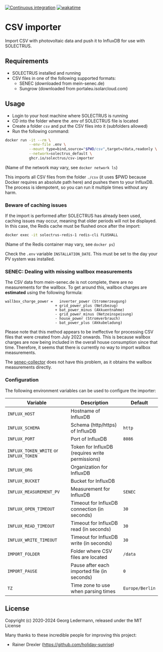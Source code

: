 [![Continuous integration](https://github.com/solectrus/csv-importer/actions/workflows/push.yml/badge.svg)](https://github.com/solectrus/csv-importer/actions/workflows/push.yml)
[![wakatime](https://wakatime.com/badge/user/697af4f5-617a-446d-ba58-407e7f3e0243/project/ccfef5d1-6717-4411-9895-69dc32ad5c91.svg)](https://wakatime.com/badge/user/697af4f5-617a-446d-ba58-407e7f3e0243/project/ccfef5d1-6717-4411-9895-69dc32ad5c91)

# CSV importer

Import CSV with photovoltaic data and push it to InfluxDB for use with SOLECTRUS.

## Requirements

- SOLECTRUS installed and running
- CSV files in one of the following supported formats:
  - SENEC (downloaded from mein-senec.de)
  - Sungrow (downloaded from portaleu.isolarcloud.com)

## Usage

- Login to your host machine where SOLECTRUS is running
- CD into the folder where the .env of SOLECTRUS file is located
- Create a folder `csv` and put the CSV files into it (subfolders allowed)
- Run the following command:

```bash
docker run -it --rm \
           --env-file .env \
           --mount type=bind,source="$PWD/csv",target=/data,readonly \
           --network=solectrus_default \
           ghcr.io/solectrus/csv-importer
```

(Name of the network may vary, see `docker network ls`)

This imports all CSV files from the folder `./csv` (it uses $PWD because Docker requires an absolute path here) and pushes them to your InfluxDB.
The process is idempotent, so you can run it multiple times without any harm.

### Beware of caching issues

If the import is performed after SOLECTRUS has already been used, caching issues may occur, meaning that older periods will not be displayed. In this case, the Redis cache must be flushed once after the import:

```bash
docker exec -it solectrus-redis-1 redis-cli FLUSHALL
```

(Name of the Redis container may vary, see `docker ps`)

Check the `.env` variable `INSTALLATION_DATE`. This must be set to the day your PV system was installed.

### SENEC: Dealing with missing wallbox measurements

The CSV data from mein-senec.de is not complete, there are no measurements for the wallbox. To get around this, wallbox charges are **estimated** using the following formula:

```
wallbox_charge_power =   inverter_power (Stromerzeugung)
                       + grid_power_plus (Netzbezug)
                       + bat_power_minus (Akkuentnahme)
                       - grid_power_minus (Netzeinspeisung)
                       - house_power (Stromverbrauch)
                       - bat_power_plus (Akkubeladung)
```

Please note that this method appears to be ineffective for processing CSV files that were created from July 2022 onwards. This is because wallbox charges are now being included in the overall house consumption since that time. Therefore, it seems that there is currently no way to import wallbox measurements.

The [senec-collector](https://github.com/solectrus/senec-collector) does not have this problem, as it obtains the wallbox measurements directly.

### Configuration

The following environment variables can be used to configure the importer:

| Variable                               | Description                                     | Default         |
| -------------------------------------- | ----------------------------------------------- | --------------- |
| `INFLUX_HOST`                          | Hostname of InfluxDB                            |                 |
| `INFLUX_SCHEMA`                        | Schema (http/https) of InfluxDB                 | `http`          |
| `INFLUX_PORT`                          | Port of InfluxDB                                | `8086`          |
| `INFLUX_TOKEN_WRITE` or `INFLUX_TOKEN` | Token for InfluxDB (requires write permissions) |                 |
| `INFLUX_ORG`                           | Organization for InfluxDB                       |                 |
| `INFLUX_BUCKET`                        | Bucket for InfluxDB                             |                 |
| `INFLUX_MEASUREMENT_PV`                | Measurement for InfluxDB                        | `SENEC`         |
| `INFLUX_OPEN_TIMEOUT`                  | Timeout for InfluxDB connection (in seconds)    | `30`            |
| `INFLUX_READ_TIMEOUT`                  | Timeout for InfluxDB read (in seconds)          | `30`            |
| `INFLUX_WRITE_TIMEOUT`                 | Timeout for InfluxDB write (in seconds)         | `30`            |
| `IMPORT_FOLDER`                        | Folder where CSV files are located              | `/data`         |
| `IMPORT_PAUSE`                         | Pause after each imported file (in seconds)     | `0`             |
| `TZ`                                   | Time zone to use when parsing times             | `Europe/Berlin` |

## License

Copyright (c) 2020-2024 Georg Ledermann, released under the MIT License

Many thanks to these incredible people for improving this project:

- Rainer Drexler (https://github.com/holiday-sunrise)
